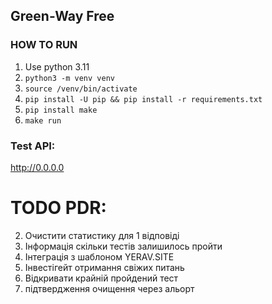 ## Green-Way Free

### HOW TO RUN

1) Use python 3.11
2) `python3 -m venv venv`
3) `source /venv/bin/activate`
4) `pip install -U pip && pip install -r requirements.txt`
5) `pip install make`
6) `make run`

### Test API:

http://0.0.0.0

# TODO PDR:
2. Очистити статистику для 1 відповіді
3. Інформація скільки тестів залишилось пройти
5. Інтеграція з шаблоном YERAV.SITE
7. Інвестігейт отримання свіжих питань
8. Відкривати крайній пройдений тест
9. підтвердження очищення через альорт